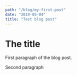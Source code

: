 ```yaml
---
path: "/blog/my-first-post"
date: "2019-05-04"
title: "Test blog post"
---
```


# The title

First paragraph of the blog post.

Second paragraph
